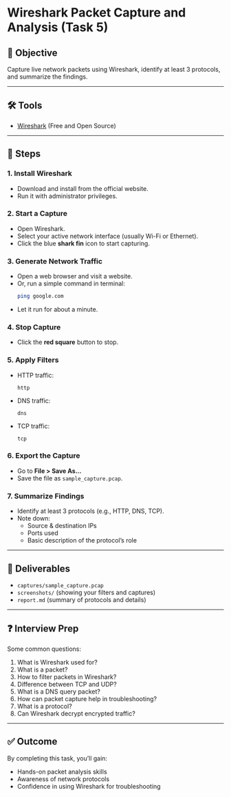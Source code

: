 # Wireshark Packet Capture and Analysis (Task 5)

## 🎯 Objective
Capture live network packets using Wireshark, identify at least 3 protocols, and summarize the findings.

---

## 🛠 Tools
- [Wireshark](https://www.wireshark.org/) (Free and Open Source)

---

## 📌 Steps

### 1. Install Wireshark
- Download and install from the official website.
- Run it with administrator privileges.

### 2. Start a Capture
- Open Wireshark.
- Select your active network interface (usually Wi-Fi or Ethernet).
- Click the blue **shark fin** icon to start capturing.

### 3. Generate Network Traffic
- Open a web browser and visit a website.
- Or, run a simple command in terminal:
  ```bash
  ping google.com
  ```
- Let it run for about a minute.

### 4. Stop Capture
- Click the **red square** button to stop.

### 5. Apply Filters
- HTTP traffic:  
  ```
  http
  ```
- DNS traffic:  
  ```
  dns
  ```
- TCP traffic:  
  ```
  tcp
  ```

### 6. Export the Capture
- Go to **File > Save As...**
- Save the file as `sample_capture.pcap`.

### 7. Summarize Findings
- Identify at least 3 protocols (e.g., HTTP, DNS, TCP).
- Note down:
  - Source & destination IPs
  - Ports used
  - Basic description of the protocol’s role

---

## 📁 Deliverables
- `captures/sample_capture.pcap`
- `screenshots/` (showing your filters and captures)
- `report.md` (summary of protocols and details)

---

## ❓ Interview Prep
Some common questions:
1. What is Wireshark used for?
2. What is a packet?
3. How to filter packets in Wireshark?
4. Difference between TCP and UDP?
5. What is a DNS query packet?
6. How can packet capture help in troubleshooting?
7. What is a protocol?
8. Can Wireshark decrypt encrypted traffic?

---

## ✅ Outcome
By completing this task, you’ll gain:
- Hands-on packet analysis skills
- Awareness of network protocols
- Confidence in using Wireshark for troubleshooting
